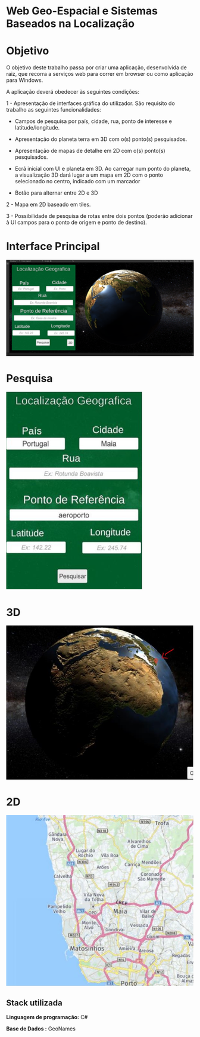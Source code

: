 # Web Geo-Espacial e Sistemas Baseados na Localização



# Objetivo

O objetivo deste trabalho passa por criar uma aplicação, desenvolvida de raiz, que recorra a serviços web para correr em browser ou como aplicação para Windows. 

A aplicação deverá obedecer às seguintes condições:  

1 - Apresentação de interfaces gráfica do utilizador. São requisito do trabalho as seguintes funcionalidades:  

-	Campos de pesquisa por país, cidade, rua, ponto de interesse e latitude/longitude.  

-	Apresentação do planeta terra em 3D com o(s) ponto(s) pesquisados.  

-	Apresentação de mapas de detalhe em 2D com o(s) ponto(s) pesquisados.  

-	Ecrã inicial com UI e planeta em 3D. Ao carregar num ponto do planeta, a visualização 3D dará lugar a um mapa em 2D com o ponto selecionado no centro, indicado com um marcador 

-	Botão para alternar entre 2D e 3D 

2 - Mapa em 2D baseado em tiles.  

3 - Possibilidade de pesquisa de rotas entre dois pontos (poderão adicionar à UI campos para o ponto de origem e ponto de destino). 



# Interface Principal
![Screenshot](https://github.com/Teixa-droid/3D_Unity/blob/master/3d.PNG?raw=true)

# Pesquisa
![Screenshot](https://github.com/Teixa-droid/3D_Unity/blob/master/loca.JPG?raw=true)
# 3D
![Screenshot](https://github.com/Teixa-droid/3D_Unity/blob/master/globe.JPG?raw=true)
# 2D
![Screenshot](https://github.com/Teixa-droid/3D_Unity/blob/master/2d.JPG?raw=true)

## Stack utilizada

**Linguagem de programação:** C#

**Base de Dados :** GeoNames

